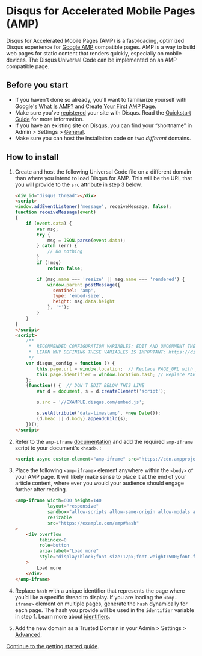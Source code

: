 # Disqus for Accelerated Mobile Pages (AMP)

Disqus for Accelerated Mobile Pages (AMP) is a fast-loading, optimized Disqus experience for [Google AMP](https://www.ampproject.org/) compatible pages. AMP is a way to build web pages for static content that renders quickly, especially on mobile devices. The Disqus Universal Code can be implemented on an AMP compatible page.

## Before you start
- If you haven't done so already, you'll want to familiarize yourself with Google's [What Is AMP?](https://www.ampproject.org/docs/get_started/about-amp.html) and [Create Your First AMP Page](https://www.ampproject.org/docs/get_started/create.html).
- Make sure you've [registered](https://disqus.com/admin/install/) your site with Disqus. Read the [Quickstart Guide](https://help.disqus.com/customer/portal/articles/466182-quick-start-guide) for more information.
- If you have an existing site on Disqus, you can find your “shortname” in Admin > Settings > [General](https://01298301298.disqus.com/admin/settings/general/).
- Make sure you can host the installation code on two _different_ domains.

## How to install

1. Create and host the following Universal Code file on a different domain than where you intend to load Disqus for AMP. This will be the URL that you will provide to the `src` attribute in step 3 below.

    ```html
    <div id="disqus_thread"></div>
    <script>
    window.addEventListener('message', receiveMessage, false);
    function receiveMessage(event)
    {
        if (event.data) {
            var msg;
            try {
                msg = JSON.parse(event.data);
            } catch (err) {
                // Do nothing
            }
            if (!msg)
                return false;

            if (msg.name === 'resize' || msg.name === 'rendered') {
                window.parent.postMessage({
                  sentinel: 'amp',
                  type: 'embed-size',
                  height: msg.data.height
                }, '*');
            }
        }
    }
    </script>
    <script>
        /**
         *  RECOMMENDED CONFIGURATION VARIABLES: EDIT AND UNCOMMENT THE SECTION BELOW TO INSERT DYNAMIC VALUES FROM YOUR PLATFORM OR CMS.
         *  LEARN WHY DEFINING THESE VARIABLES IS IMPORTANT: https://disqus.com/admin/universalcode/#configuration-variables
         */
        var disqus_config = function () {
            this.page.url = window.location;  // Replace PAGE_URL with your page's canonical URL variable
            this.page.identifier = window.location.hash; // Replace PAGE_IDENTIFIER with your page's unique identifier variable
        };
        (function() {  // DON'T EDIT BELOW THIS LINE
            var d = document, s = d.createElement('script');

            s.src = '//EXAMPLE.disqus.com/embed.js';

            s.setAttribute('data-timestamp', +new Date());
            (d.head || d.body).appendChild(s);
        })();
    </script>
    ```

2. Refer to the `amp-iframe` [documentation](https://www.ampproject.org/docs/reference/extended/amp-iframe.html) and add the required `amp-iframe` script to your document's `<head>`. :

    ```html
    <script async custom-element="amp-iframe" src="https://cdn.ampproject.org/v0/amp-iframe-0.1.js"></script>

    ```

3. Place the following `<amp-iframe>` element anywhere within the `<body>` of your AMP page. It will likely make sense to place it at the end of your article content, where ever you would your audience should engage further after reading.

    ```html
    <amp-iframe width=600 height=140
                layout="responsive"
                sandbox="allow-scripts allow-same-origin allow-modals allow-popups allow-forms"
                resizable
                src="https://example.com/amp#hash"
    >
        <div overflow
             tabindex=0
             role=button
             aria-label="Load more"
             style="display:block;font-size:12px;font-weight:500;font-family:Helvetica Neue, arial, sans-serif;text-align:center;line-height:1.1;padding:12px 16px;border-radius:4px;background:rgba(29,47,58,0.6);color:rgb(255,255,255)"
        >
            Load more
        </div>
    </amp-iframe>
    ```

4. Replace `hash` with a unique identifier that represents the page where you’d like a specific thread to display. If you are loading the `<amp-iframe>` element on multiple pages, generate the `hash` dynamically for each page. The hash you provide will be used in the `identifier` variable in step 1. Learn more about [identifiers](https://help.disqus.com/customer/en/portal/articles/472098-javascript-configuration-variables#thispageidentifier).

5. Add the new domain as a Trusted Domain in your Admin > Settings > [Advanced](https://disqus.com/admin/settings/advanced/).

[Continue to the getting started guide](https://help.disqus.com/customer/portal/articles/1264625-getting-started).

